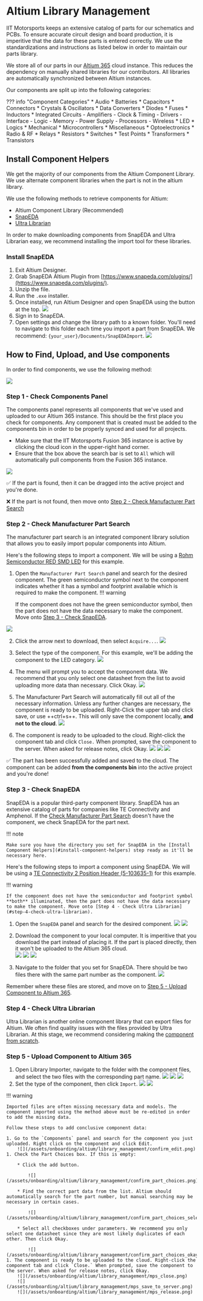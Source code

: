 # Altium Library Management

IIT Motorsports keeps an extensive catalog of parts for our schematics and PCBs. To ensure accurate circuit design and board production, it is imperitive that the data for these parts is entered correctly. We use the standardizations and instructions as listed below in order to maintain our parts library.

We store all of our parts in our [Altium 365](https://www.altium.com/altium-365) cloud instance. This reduces the dependency on manually shared libraries for our contributors. All libraries are automatically synchronized between Altium instances.


Our components are split up into the following categories:

??? info "Component Categories"
    * Audio
    * Batteries
    * Capacitors
    * Connectors
    * Crystals & Oscillators
    * Data Converters
    * Diodes
    * Fuses
    * Inductors
    * Integrated Circuits
        - Amplifiers
        - Clock & Timing
        - Drivers
        - Interface
        - Logic
        - Memory
        - Power Supply
        - Processors
        - Wireless
    * LED
    * Logics
    * Mechanical
    * Microcontrollers
    * Miscellaneous
    * Optoelectronics
    * Radio & RF
    * Relays
    * Resistors
    * Switches
    * Test Points
    * Transformers
    * Transistors

## Install Component Helpers

We get the majority of our components from the Altium Component Library. We use alternate component libraries when the part is not in the altium library.

We use the following methods to retrieve components for Altium:

* Altium Component Library (Recommended)
* [SnapEDA](https://snapeda.com)
* [Ultra Librarian](https://www.ultralibrarian.com)

In order to make downloading components from SnapEDA and Ultra Librarian easy, we recommend installing the import tool for these libraries.

### Install SnapEDA

1. Exit Altium Designer.
2. Grab SnapEDA Altium Plugin from [https://www.snapeda.com/plugins/](https://www.snapeda.com/plugins/).
3. Unzip the file.
4. Run the `.exe` installer.
5. Once installed, run Altium Designer and open SnapEDA using the button at the top.
![](/assets/onboarding/altium/library_management/snapeda.png)
6. Sign in to SnapEDA.
7. Open settings and change the library path to a known folder. You'll need to navigate to this folder each time you import a part from SnapEDA. We recommend: `{your_user}/Documents/SnapEDAImport`.
![](/assets/onboarding/altium/library_management/snapeda_settings.png)

## How to Find, Upload, and Use components

In order to find components, we use the following method:

![](/assets/onboarding/altium/library_management/component_flowchart.svg)

### Step 1 - Check Components Panel

The components panel represents all components that we've used and uploaded to our Altium 365 instance. This should be the first place you check for components. Any component that is created must be added to the components bin in order to be properly synced and used for all projects.

* Make sure that the IIT Motorsports Fusion 365 instance is active by clicking the cloud icon in the upper-right hand corner.
* Ensure that the box above the search bar is set to `All` which will automatically pull components from the Fusion 365 instance.

![](/assets/onboarding/altium/library_management/components_panel.png)

✅ If the part is found, then it can be dragged into the active project and you're done.

❌ If the part is not found, then move onto [Step 2 - Check Manufacturer Part Search](#step-2-check-manufacturer-part-search)

### Step 2 - Check Manufacturer Part Search

The manufacturer part search is an integrated component library solution that allows you to easily import popular components into Altium. 

Here's the following steps to import a component. We will be using a [Rohm Semiconductor RED SMD LED](https://www.digikey.com/short/58dwr87b) for this example.

1. Open the `Manufacturer Part Search` panel and search for the desired component. The green semiconductor symbol next to the component indicates whether it has a symbol and footprint available which is required to make the component.
!!! warning

    If the component does not have the green semiconductor symbol, then the part does not have the data necessary to make the component. Move onto [Step 3 - Check SnapEDA](#step-3-check-snapeda).

![](/assets/onboarding/altium/library_management/mps_search.png)

2. Click the arrow next to download, then select `Acquire...`.
![](/assets/onboarding/altium/library_management/mps_acquire.png)

3. Select the type of the component. For this example, we'll be adding the component to the LED category.
![](/assets/onboarding/altium/library_management/mps_type.png)

4. The menu will prompt you to accept the component data. We recommend that you only select one datasheet from the list to avoid uploading more data than necessary. Click Okay.
![](/assets/onboarding/altium/library_management/mps_data.png)

5. The Manufacturer Part Search will automatically fill out all of the necessary information. Unless any further changes are necessary, the component is ready to be uploaded. Right-Click the upper tab and click save, or use ++ctrl+s++. This will only save the component locally, **and not to the cloud**.
![](/assets/onboarding/altium/library_management/mps_save.png)

6. The component is ready to be uploaded to the cloud. Right-click the component tab and click `Close.` When prompted, save the component to the server. When asked for release notes, click Okay. 
![](/assets/onboarding/altium/library_management/mps_close.png)
![](/assets/onboarding/altium/library_management/mps_save_to_server.png)
![](/assets/onboarding/altium/library_management/mps_release.png)

✅ The part has been successfully added and saved to the cloud. The component can be added **from the components bin** into the active project and you're done!

### Step 3 - Check SnapEDA

SnapEDA is a popular third-party component library. SnapEDA has an extensive catalog of parts for companies like TE Connectivity and Amphenol. If the [Check Manufacturer Part Search](#step-2-check-manufacturer-part-search) doesn't have the component, we check SnapEDA for the part next.

!!! note

    Make sure you have the directory you set for SnapEDA in the [Install Component Helpers](#install-component-helpers) step ready as it'll be necessary here.
    
Here's the following steps to import a component using SnapEDA. We will be using a [TE Connectivity 2 Position Header (5-103635-1)](https://www.digikey.com/short/499mq44m) for this example.

!!! warning

    If the component does not have the semiconductor and footprint symbol **both** illuminated, then the part does not have the data necessary to make the component. Move onto [Step 4 - Check Ultra Librarian](#step-4-check-ultra-librarian).

1. Open the `SnapEDA` panel and search for the desired component. 
    ![](/assets/onboarding/altium/library_management/snapeda.png)
    ![](/assets/onboarding/altium/library_management/snapeda_search.png)

1. Download the component to your local computer. It is imperitive that you download the part instead of placing it. If the part is placed directly, then it won't be uploaded to the Altium 365 cloud.    
    ![](/assets/onboarding/altium/library_management/snapeda_download.png)
    ![](/assets/onboarding/altium/library_management/snapeda_savepart.png)
    ![](/assets/onboarding/altium/library_management/snapeda_atl.png)

1. Navigate to the folder that you set for SnapEDA. There should be two files there with the same part number as the component.
    ![](/assets/onboarding/altium/library_management/snapeda_folder.png)

Remember where these files are stored, and move on to [Step 5 - Upload Component to Altium 365](#step-5-upload-component-to-altium-365).

### Step 4 - Check Ultra Librarian

Ultra Librarian is another online component library that can export files for Altium. We often find quality issues with the files provided by Ultra Librarian. At this stage, we recommend considering making the [component from scratch](https://www.altium.com/documentation/altium-designer/creating-new-component).  



### Step 5 - Upload Component to Altium 365

1. Open Library Importer, navigate to the folder with the component files, and select the two files with the corresponding part name.
    ![](/assets/onboarding/altium/library_management/snapeda_library_importer.png)
    ![](/assets/onboarding/altium/library_management/snapeda_imp_choose.png)
    ![](/assets/onboarding/altium/library_management/snapeda_imp_open.png)
1. Set the type of the component, then click `Import`.
    ![](/assets/onboarding/altium/library_management/snapeda_imp_type.png)
    ![](/assets/onboarding/altium/library_management/snapeda_imp_import.png)

!!! warning

    Imported files are often missing necessary data and models. The component imported using the method above must be re-edited in order to add the missing data.

    Follow these steps to add conclusive component data:
    
    1. Go to the `Components` panel and search for the component you just uploaded. Right click on the component and click Edit.
        ![](/assets/onboarding/altium/library_management/confirm_edit.png)
    1. Check the Part Choices box. If this is empty:

        * Click the add button.

            ![](/assets/onboarding/altium/library_management/confirm_part_choices.png)

        * Find the correct part data from the list. Altium should automatically search for the part number, but manual searching may be necessary in certain cases.

            ![](/assets/onboarding/altium/library_management/confirm_part_choices_select.png)

        * Select all checkboxes under parameters. We recommend you only select one datasheet since they are most likely duplicates of each other. Then click Okay.

            ![](/assets/onboarding/altium/library_management/confirm_part_choices_okay.png)
    1. The component is ready to be uploaded to the cloud. Right-click the component tab and click `Close.` When prompted, save the component to the server. When asked for release notes, click Okay. 
        ![](/assets/onboarding/altium/library_management/mps_close.png)
        ![](/assets/onboarding/altium/library_management/mps_save_to_server.png)
        ![](/assets/onboarding/altium/library_management/mps_release.png)
